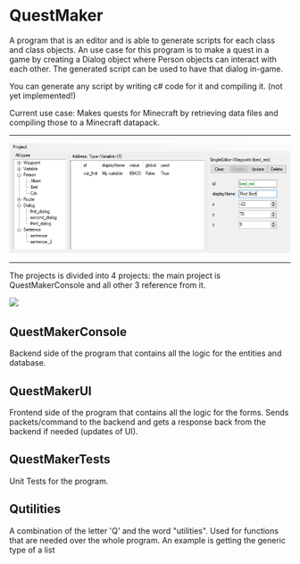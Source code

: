 # QuestMaker

A program that is an editor and is able to generate scripts for each class and class objects. An use case for this program is  to make a quest in a game by creating a Dialog object where Person objects can interact with each other. The generated script can be used to have that dialog in-game.

You can generate any script by writing c# code for it and compiling it. (not yet  implemented!)

Current use case: Makes quests for Minecraft by retrieving data files and compiling those to a Minecraft datapack.

---

![ef](./docs/main.png)

---

The projects is divided into 4 projects: the main project is QuestMakerConsole and all other 3 reference from it.

[![](https://mermaid.ink/img/eyJjb2RlIjoiZ3JhcGggVERcbiAgICBRdWVzdE1ha2VyVGVzdHMgLS0tPiBRdWVzdE1ha2VyQ29uc29sZVxuICAgIFF1dGlsaXRpZXMgLS0-IFF1ZXN0TWFrZXJDb25zb2xlXG4gICAgUXVlc3RNYWtlclVJIC0tPiBRdWVzdE1ha2VyQ29uc29sZVxuICAgIFF1ZXN0TWFrZXJVSSAtLT4gUXV0aWxpdGllc1xuICAiLCJtZXJtYWlkIjp7InRoZW1lIjoiIn0sInVwZGF0ZUVkaXRvciI6ZmFsc2UsImF1dG9TeW5jIjp0cnVlLCJ1cGRhdGVEaWFncmFtIjpmYWxzZX0)]()

## QuestMakerConsole ##
Backend side of the program that contains all the logic for the entities and database.

## QuestMakerUI ##
Frontend side of the program that contains all the logic for the forms. Sends packets/command to the backend and gets a response back from the backend if needed (updates of UI).

## QuestMakerTests ##
Unit Tests for the program.

## Qutilities ##
A combination of the letter 'Q' and the word "utilities". Used for functions that are needed over the whole program. 
An example is getting the generic type of a list

